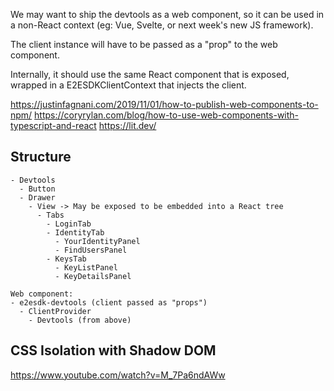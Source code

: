 We may want to ship the devtools as a web component, so it can be used
in a non-React context (eg: Vue, Svelte, or next week's new JS framework).

The client instance will have to be passed as a "prop" to the web component.

Internally, it should use the same React component that is exposed, wrapped
in a E2ESDKClientContext that injects the client.

https://justinfagnani.com/2019/11/01/how-to-publish-web-components-to-npm/
https://coryrylan.com/blog/how-to-use-web-components-with-typescript-and-react
https://lit.dev/

## Structure

```
- Devtools
  - Button
  - Drawer
    - View -> May be exposed to be embedded into a React tree
      - Tabs
        - LoginTab
        - IdentityTab
          - YourIdentityPanel
          - FindUsersPanel
        - KeysTab
          - KeyListPanel
          - KeyDetailsPanel

Web component:
- e2esdk-devtools (client passed as "props")
  - ClientProvider
    - Devtools (from above)
```

## CSS Isolation with Shadow DOM

https://www.youtube.com/watch?v=M_7Pa6ndAWw
